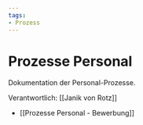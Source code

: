 ```yaml
---
tags:
- Prozess
---
```

# Prozesse Personal

Dokumentation der Personal-Prozesse.

Verantwortlich: [[Janik von Rotz]]

* [[Prozesse Personal - Bewerbung]]